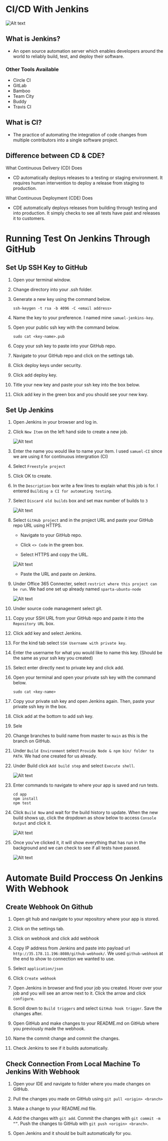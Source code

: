 # CI/CD With Jenkins

![Alt text](img/CICD_CICD.webp)

## What is Jenkins?

- An open source automation server which enables developers around the world to reliably build, test, and deploy their software.

### Other Tools Available

- Circle CI
- GitLab
- Bamboo
- Team City
- Buddy
- Travis CI

## What is CI?

- The practice of automating the integration of code changes from multiple contributors into a single software project.

## Difference between CD & CDE?

What Continuous Delivery (CD) Does
- CD automatically deploys releases to a testing or staging environment. It requires human intervention to deploy a release from staging to production.

What Continuous Deployment (CDE) Does
- CDE automatically deploys releases from building through testing and into production. It simply checks to see all tests have past and releases it to customers.

# Running Test On Jenkins Through GitHub

## Set Up SSH Key to GitHub

1. Open your terminal window.

2. Change directory into your .ssh folder.
3. Generate a new key using the command below.
    ```
    ssh-keygen -t rsa -b 4096 -C <email address>
    ```
4. Name the key to your preference. I named mine `samuel-jenkins-key`.
5. Open your public ssh key with the command below.
    ```
    sudo cat <key-name>.pub
    ```
6. Copy your ssh key to paste into your GitHub repo.
7. Navigate to your GitHub repo and click on the settings tab.
8. Click deploy keys under security.
9. Click add deploy key.
10. Title your new key and paste your ssh key into the box below.
11. Click add key in the green box and you should see your new kwy.

## Set Up Jenkins

1. Open Jenkins in your browser and log in.

2. Click `New Item` on the left hand side to create a new job.

    ![Alt text](img/jen_new_item.png)

3. Enter the name you would like to name your item. I used `samuel-CI` since we are using it for continuous intergration (CI)
4. Select `Freestyle project`
5. Click OK to create. 
6. In the `Description` box write a few lines to explain what this job is for. I entered `Building a CI for automating testing`.
7. Select `Discard old builds` box and set max number of builds to `3`

    ![Alt text](img/Discard%20old%20builds.png)

8. Select `GitHub project` and in the project URL and paste your GitHub repo URL using HTTPS.
    - Navigate to your GitHub repo.

    - Click `<> Code` in the green box.
    - Select HTTPS and copy the URL.

    ![Alt text](img/GitHub%20HTTPS%20URL.png)

    - Paste the URL and paste on Jenkins.

9. Under Office 365 Connecter, select `restrict where this project can be run`. We had one set up already named `sparta-ubuntu-node`

    ![Alt text](img/Office%20365%20connector.png)

10. Under source code management select git.
11. Copy your SSH URL from your GitHub repo and paste it into the `Repository URL` box.
12. Click add key and select Jenkins.
13. For the kind tab select `SSH Username with private key`.
14.	Enter the username for what you would like to name this key. (Should be the same as your ssh key you created)
15.	Select enter directly next to private key and click add.
16.	Open your terminal and open your private ssh key with the command below.
    ```
    sudo cat <key-name>
    ```
17. Copy your private ssh key and open Jenkins again. Then, paste your private ssh key in the box.
17.	Click add at the bottom to add ssh key.
18. Sele
18.	Change branches to build name from master to `main` as this is the branch on GitHub.
19.	Under `Build Environment` select `Provide Node & npm bin/ folder to PATH`. We had one created for us already.
20.	Under Build click `Add build step` and select `Execute shell`.

    ![Alt text](img/build_step.png)

21. Enter commands to navigate to where your app is saved and run tests.
    ```
    cd app
    npm install
    npm test
    ```
22. Click `Build Now` and wait for the build history to update. When the new build shows up, click the dropdown as show below to access `Console Output` and click it.
    
    ![Alt text](img/build_now.png)

23. Once you've clicked it, it will show everything that has run in the background and we can check to see if all tests have passed.

    ![Alt text](img/success.png)

# Automate Build Proccess On Jenkins With Webhook

## Create Webhook On Github

1.	Open git hub and navigate to your repository where your app is stored.

2.	Click on the settings tab.
3.	Click on webhook and click add webhook
4.	Copy IP address from Jenkins and paste into payload url `http://35.178.11.196:8080/github-webhook/`. We used `github-webhook` at the end to show to connection we wanted to use.
5.	Select `application/json`
6.	Click `Create webhook`
7.	Open Jenkins in browser and find your job you created. Hover over your job and you will see an arrow next to it. Click the arrow and click `configure`.
8.	Scroll down to `Build triggers` and select `GitHub hook trigger`. Save the changes after.
9.	Open GitHub and make changes to your README.md on GitHub where you previously made the webhook.
10.	Name the commit change and commit the changes.
11.	Check Jenkins to see if it builds automatically.

## Check Connection From Local Machine To Jenkins With Webhook

1.	Open your IDE and navigate to folder where you made changes on GitHub.

2.	Pull the changes you made on GitHub using `git pull <origin> <branch>`
3.	Make a change to your README.md file.
4.	Add the changes with `git add`. Commit the changes with `git commit -m “”`. Push the changes to GitHub with `git push <origin> <branch>`.
5.	Open Jenkins and it should be built automatically for you.
